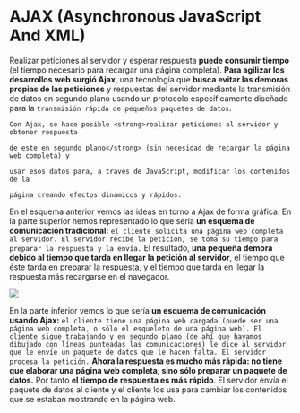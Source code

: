 <h1>AJAX (Asynchronous JavaScript And XML)</h1>



Realizar peticiones al servidor y esperar respuesta **puede consumir tiempo** (el tiempo necesario para recargar una página completa). **Para agilizar los desarrollos web surgió Ajax**, una tecnología que **busca evitar las demoras propias de las peticiones** y respuestas del servidor mediante la transmisión de datos en segundo plano usando un protocolo específicamente diseñado para la ```transmisión rápida de pequeños paquetes de datos```.

```
Con Ajax, se hace posible <strong>realizar peticiones al servidor y obtener respuesta 

de este en segundo plano</strong> (sin necesidad de recargar la página web completa) y 

usar esos datos para, a través de JavaScript, modificar los contenidos de la 

página creando efectos dinámicos y rápidos.
```

En el esquema anterior vemos las ideas en torno a Ajax de forma gráfica. En la parte superior hemos representado lo que sería **un esquema de comunicación tradicional:** ```el cliente solicita una página web completa al servidor. El servidor recibe la petición, se toma su tiempo para preparar la respuesta y la envía.``` El resultado, **una pequeña demora debido al tiempo que tarda en llegar la petición al servidor**, el tiempo que éste tarda en preparar la respuesta, y el tiempo que tarda en llegar la respuesta más recargarse en el navegador.



<img src="https://www.aprenderaprogramar.com/images/stories/Cursos/CU011/CU01193E_1.png">

En la parte inferior vemos lo que sería **un esquema de comunicación usando Ajax:** ```el cliente tiene una página web cargada (puede ser una página web completa, o sólo el esqueleto de una página web). El cliente sigue trabajando y en segundo plano (de ahí que hayamos dibujado con líneas punteadas las comunicaciones) le dice al servidor que le envíe un paquete de datos que le hacen falta. El servidor procesa la petición.``` **Ahora la respuesta es mucho más rápida: no tiene que elaborar una página web completa, sino sólo preparar un paquete de datos.** Por tanto **el tiempo de respuesta es más rápido**. El servidor envía el paquete de datos al cliente y el cliente los usa para cambiar los contenidos que se estaban mostrando en la página web.

